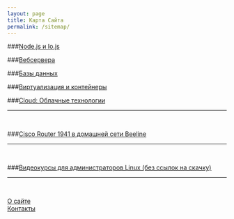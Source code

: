 ```yaml
---
layout: page
title: Карта Сайта
permalink: /sitemap/
---
```



###[Node.js и Io.js](/linux/dev/nodejs/)

###[Вебсервера](/linux/webservers/apache/)

###[Базы данных](/linux/databases/)  

###[Виртуализация и контейнеры](/linux/virtual/)

###[Cloud: Облачные технологии](/linux/cloud/)  

______


<br/>

###[Cisco Router 1941 в домашней сети Beeline](/devices/routers/cisco/1941/)  
______

<br/>

###[Видеокурсы для администраторов Linux (без ссылок на скачку)](/linux/video-kursy/)  
______

<br/>

[О сайте](/about/)  
[Контакты](/contacts/)  
